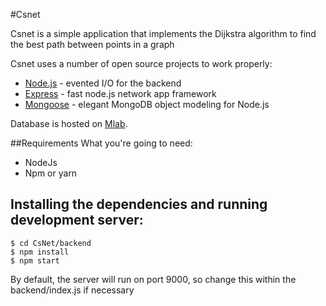 #Csnet

Csnet is a simple application that implements the Dijkstra algorithm to find the best path between points in a graph

Csnet uses a number of open source projects to work properly:

* [Node.js](https://nodejs.org/en/) - evented I/O for the backend
* [Express](https://expressjs.com/pt-br/) - fast node.js network app framework
* [Mongoose](https://mongoosejs.com/) - elegant MongoDB object modeling for Node.js

Database is hosted on [Mlab](https://mlab.com/).


##Requirements
What you're going to need:
- NodeJs
- Npm or yarn

## Installing the dependencies and running development server:
```
$ cd CsNet/backend
$ npm install
$ npm start
```
By default, the server will run on port 9000, so change this within the backend/index.js if necessary










